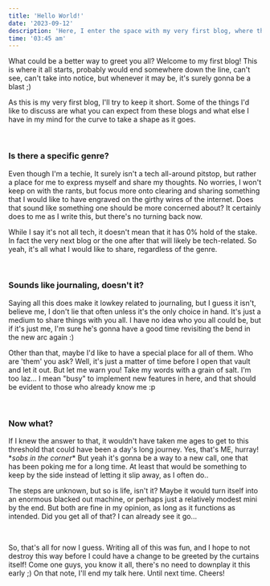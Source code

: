 ```yaml
---
title: 'Hello World!'
date: '2023-09-12'
description: 'Here, I enter the space with my very first blog, where thoughts play the game. Yay! Watch out, though; there could be someone hiding there'
time: '03:45 am'
---
```


What could be a better way to greet you all? Welcome to my first blog! This is where it all starts, probably would end somewhere down the line, can\'t see, can\'t take into notice, but whenever it may be, it\'s surely gonna be a blast ;)

As this is my very first blog, I\'ll try to keep it short. Some of the things I\'d like to discuss are what you can expect from these blogs and what else I have in my mind for the curve to take a shape as it goes.

&nbsp;

### Is there a specific genre? 

Even though I\'m a techie, It surely isn\'t a tech all-around pitstop, but rather a place for me to express myself and share my thoughts. No worries, I won\'t keep on with the rants, but focus more onto clearing and sharing something that I would like to have engraved on the girthy wires of the internet. Does that sound like something one should be more concerned about? It certainly does to me as I write this, but there\'s no turning back now.

While I say it's not all tech, it doesn\'t mean that it has 0% hold of the stake. In fact the very next blog or the one after that will likely be tech-related. So yeah, it\'s all what I would like to share, regardless of the genre.

&nbsp;

### Sounds like journaling, doesn't it?

Saying all this does make it lowkey related to journaling, but I guess it isn\'t, believe me, I don\'t lie that often unless it\'s the only choice in hand. It\'s just a medium to share things with you all. I have no idea who you all could be, but if it\'s just me, I\'m sure he\'s gonna have a good time revisiting the bend in the new arc again :)

Other than that, maybe I\'d like to have a special place for all of them. Who are 'them' you ask? Well, it's just a matter of time before I open that vault and let it out. But let me warn you! Take my words with a grain of salt. I'm too laz... I mean "busy" to implement new features in here, and that should be evident to those who already know me :p

&nbsp;

### Now what?

If I knew the answer to that, it wouldn\'t have taken me ages to get to this threshold that could have been a day\'s long journey. Yes, that\'s ME, hurray! \**sobs in the corner*\* But yeah it\'s gonna be a way to a new call, one that has been poking me for a long time. At least that would be something to keep by the side instead of letting it slip away, as I often do..

The steps are unknown, but so is life, isn\'t it? Maybe it would turn itself into an enormous blacked out machine, or perhaps just a relatively modest mini by the end. But both are fine in my opinion, as long as it functions as intended. Did you get all of that? I can already see it go...

&nbsp;

So, that\'s all for now I guess. Writing all of this was fun, and I hope to not destroy this way before I could have a change to be greeted by the curtains itself! Come one guys, you know it all, there\'s no need to downplay it this early ;) On that note, I\'ll end my talk here. Until next time. Cheers!
